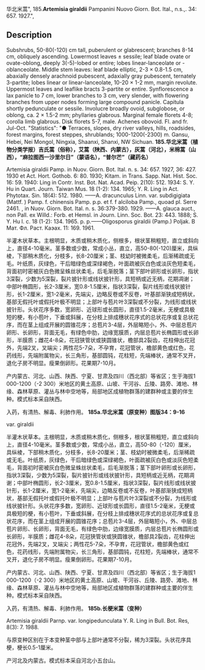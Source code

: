 华北米蒿",
185.**Artemisia giraldii** Pampanini Nuovo Giorn. Bot. Ital., n.s.,. 34: 657. 1927.",

## Description
Subshrubs, 50-80(-120) cm tall, puberulent or glabrescent; branches 8-14 cm, obliquely ascending. Lowermost leaves ± sessile; leaf blade ovate or ovate-oblong, deeply 3(-5)-lobed or entire; lobes linear-lanceolate or -oblanceolate. Middle stem leaves: leaf blade elliptic, 2-3 × 0.8-1.5 cm, abaxially densely arachnoid pubescent, adaxially gray pubescent, ternately 3-partite; lobes linear or linear-lanceolate, 10-20 × 1-2 mm, margin revolute. Uppermost leaves and leaflike bracts 3-partite or entire. Synflorescence a lax panicle to 7 cm, lower branches to 3 cm, very slender, with flowering branches from upper nodes forming large compound panicle. Capitula shortly pedunculate or sessile. Involucre broadly ovoid, subglobose, or oblong, ca. 2 × 1.5-2 mm; phyllaries glabrous. Marginal female florets 4-8; corolla limb glabrous. Disk florets 5-7, male. Achenes obovoid. Fl. and fr. Jul-Oct.
  "Statistics": "● Terraces, slopes, dry river valleys, hills, roadsides, forest margins, forest steppes, shrublands; 1000-1200(-2300) m. Gansu, Hebei, Nei Mongol, Ningxia, Shaanxi, Shanxi, NW Sichuan.
**185.华北米蒿（植物分类学报）吉氏蒿（俗称），艾蒿（陕西、内蒙古），灰蒿（河北），米棉蒿（山西），“麻拉图西一沙里尔日”（蒙语名），“普尔芒”（藏药名）**

Artemisia giraldii Pamp. in Nuov. Giorn. Bot. Ital. n. s. 34: 657. 1927, 36: 427. 1930 et Act. Hort. Gothob. 6: 80. 1930; Kitam. in Trans. Sapp. Nat. Hist. Soc. 16: 59. 1940: Ling in Contr. Inst. Bot. Nat. Acad. Peip. 2(10): 512. 1934: S. Y. Hu in Quart. Journ. Taiwan Mus. 18 (1-2): 134. 1965; Y. R. Ling in Act. Phytotax. Sin. 18(4): 512. 1980. ——A. dracunculus Linn. var. subdigigiata (Mattf. ) Pamp. f. chinensis Pamp. p.p. et f. f alciloba Pamp., quoad pl. Serre 2461. , in Nuov. Giorn. Bot. Ital. n. s. 36:379-380. 1929. ——A. glauca auct., non Pall. ex Willd.: Forb. et Hemsl. in Journ. Linn. Soc. Bot. 23: 443. 1888; S. Y. Hu l. c. 18 (1-2): 134. 1965. p. p.——Oligosporus giraldii (Pamp.) Poljak. В Мат. Фл. Раст. Каэах. 11: 169. 1961.

半灌木状草本。主根明显，木质或稍木质化，侧根多，根状茎稍粗短，直立或斜向上，直径4-10毫米。茎多数或少数，常成小丛，直立，高50-80(-120)厘米，具纵棱，下部稍木质化，分枝多，长8-20厘米；茎、枝幼时被微柔毛，后渐稀疏或无毛。叶纸质，灰绿色，干后暗绿色或深绿褐色，叶面疏被灰白色或淡灰色短柔毛，背面初时密被灰白色微呈蛛丝状柔毛，后毛渐脱落；茎下部叶卵形或长卵形，指状3深裂，少数为5深裂，裂片披针形或线状披针形，具短柄或近无柄，花期凋谢；中部叶椭圆形，长2-3厘米，宽0.8-1.5厘米，指状3深裂，裂片线形或线状披针形，长1-2厘米，宽1-2毫米，先端尖，边略反卷或不反卷，叶基部渐狭成短柄状，基部无假托叶或假托叶极不明显；上部叶与苞片叶3深裂或不分裂，为线形或线状披针形。头状花序多数，宽卵形、近球形或长圆形，直径1.5-2毫米，无梗或具极短的梗，有小苞叶，下垂或斜展，在分枝上排成穗状花序式的总状花序或复总状花序，而在茎上组成开展的圆锥花序；总苞片3-4层，外层略短小，外、中层总苞片卵形、长卵形，背面无毛，有绿色中肋，边缘宽膜质，内层总苞片长椭圆形或长卵形，半膜质；雌花4-8朵，花冠狭管状或狭圆锥状，檐部具2裂齿，花柱伸出花冠外，先端2叉，叉端尖；两性花5-7朵，不孕育，花冠管状，檐部黄色或红色，花药线形，先端附属物尖，长三角形，基部圆钝，花柱短，先端棒状，通常不叉开，退化子房不明显。瘦果倒卵形。花果期7-10月。

产内蒙古、河北、山西、陕西、宁夏、甘肃及四川（西北部）等省区；生于海拔1 000-1200（-2 300）米地区的黄土高原、山坡、干河谷、丘陵、路旁、滩地、林缘、森林草原、灌丛与林中空地等，局部地区成植物群落的建群种或主要的伴生种。模式标本采自陕西。

入药，有清热、解毒、利肺作用。
**185a.华北米蒿（原变种）图版34：9-16**

var. giraldii

半灌木状草本。主根明显，木质或稍木质化，侧根多，根状茎稍粗短，直立或斜向上，直径4-10毫米。茎多数或少数，常成小丛，直立，高50-80（-120）厘米，具纵棱，下部稍木质化，分枝多，长8-20厘米；茎、枝幼时被微柔毛，后渐稀疏或无毛。叶纸质，灰绿色，干后暗绿色或深绿褐色，叶面疏被灰白色或淡灰色短柔毛，背面初时密被灰白色微呈蛛丝状柔毛，后毛渐脱落；茎下部叶卵形或长卵形，指状3深裂，少数为5深裂，裂片披针形或线状披针形，具短柄或近无柄，花期凋谢；中部叶椭圆形，长2-3厘米，宽0.8-1.5厘米，指状3深裂，裂片线形或线状披针形，长1-2厘米，宽1-2毫米，先端尖，边略反卷或不反卷，叶基部渐狭成短柄状，基部无假托叶或假托叶极不明显；上部叶与苞片叶3深裂或不分裂，为线形或线状披针形。头状花序多数，宽卵形、近球形或长圆形，直径1.5-2毫米，无梗或具极短的梗，有小苞叶，下垂或斜展，在分枝上排成穗状花序式的总状花序或复总状花序，而在茎上组成开展的圆锥花序；总苞片3-4层，外层略短小，外、中层总苞片卵形、长卵形，背面无毛，有绿色中肋，边缘宽膜质，内层总苞片长椭圆形或长卵形，半膜质；雌花4-8朵，花冠狭管状或狭圆锥状，檐部具2裂齿，花柱伸出花冠外，先端2叉，叉端尖；两性花5-7朵，不孕育，花冠管状，檐部黄色或红色，花药线形，先端附属物尖，长三角形，基部圆钝，花柱短，先端棒状，通常不叉开，退化子房不明显。瘦果倒卵形。花果期7-10月。

产内蒙古、河北、山西、陕西、宁夏、甘肃及四川（西北部）等省区；生于海拔1 000-1200（-2 300）米地区的黄土高原、山坡、干河谷、丘陵、路旁、滩地、林缘、森林草原、灌丛与林中空地等，局部地区成植物群落的建群种或主要的伴生种。模式标本采自陕西。

入药，有清热、解毒、利肺作用。
**185b.长梗米蒿（变种）**

Artemisia giraldii Parnp. var. longipedunculata Y. R. Ling in Bull. Bot. Res, 8(3): 7. 1988.

与原变种区别在于本变种茎中部与上部叶通常不分裂，稀为3深裂。头状花序具梗，梗长0.5-1厘米。

产河北及内蒙古。模式标本采自河北小五台山。
